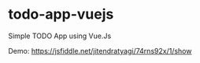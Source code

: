 # todo-app-vuejs
Simple TODO App using Vue.Js

Demo: https://jsfiddle.net/jitendratyagi/74rns92x/1/show
